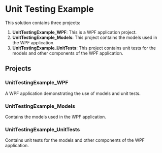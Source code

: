 # Unit Testing Example

This solution contains three projects:

1. **UnitTestingExample_WPF**: This is a WPF application project.
2. **UnitTestingExample_Models**: This project contains the models used in the WPF application.
3. **UnitTestingExample_UnitTests**: This project contains unit tests for the models and other components of the WPF application.

## Projects

### UnitTestingExample_WPF
A WPF application demonstrating the use of models and unit tests.

### UnitTestingExample_Models
Contains the models used in the WPF application.

### UnitTestingExample_UnitTests
Contains unit tests for the models and other components of the WPF application.
